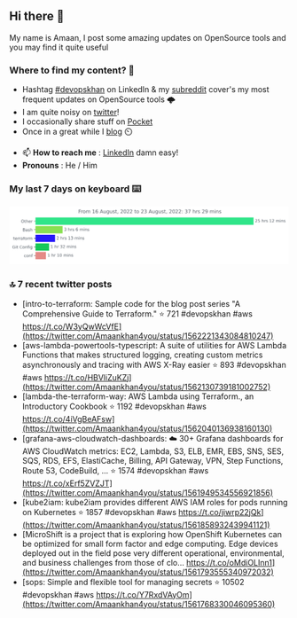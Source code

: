 <!--- [![Hits](https://hits.seeyoufarm.com/api/count/incr/badge.svg?url=https%3A%2F%2Fgithub.com%2Fakhan4u%2Fhit-counter&count_bg=%2379C83D&title_bg=%23555555&icon=&icon_color=%23E7E7E7&title=visits&edge_flat=false)](https://hits.seeyoufarm.com) --->

## Hi there 👋

My name is Amaan, I post some amazing updates on OpenSource tools and you may find it quite useful

### Where to find my content? 🤔

* Hashtag [#devopskhan](https://www.linkedin.com/feed/hashtag/devopskhan/) on LinkedIn & my [subreddit](https://www.reddit.com/r/devopskhan/) cover's my most frequent updates on OpenSource tools 🌩️
* I am quite noisy on [twitter](https://twitter.com/Amaankhan4you)!
* I occasionally share stuff on [Pocket](https://getpocket.com/@ej6g8d1dp2829A16a9Tf5d4T6bAMp3d8791rejDe86yem3bm4e14ex4fT4dluk29)
* Once in a great while I [blog](https://linuxparrot.com/) ⏲️


- 📫 **How to reach me** : [LinkedIn](https://www.linkedin.com/in/amaan-khan-linux-ninja) damn easy!
- **Pronouns** : He / Him

### My last 7 days on keyboard ⌨️

<img src="https://github.com/akhan4u/akhan4u/blob/main/images/stat.svg" alt="Amaan's Wakatime Activity!"/>

### 🔝 7 recent twitter posts
<!-- DEVDOJO:START -->
- [intro-to-terraform: Sample code for the blog post series &quot;A Comprehensive Guide to Terraform.&quot;
⭐️ 721
#devopskhan #aws
https://t.co/W3yQwWcVfE](https://twitter.com/Amaankhan4you/status/1562221343084810247)
- [aws-lambda-powertools-typescript: A suite of utilities for AWS Lambda Functions that makes structured logging, creating custom metrics asynchronously and tracing with AWS X-Ray easier
⭐️ 893
#devopskhan #aws
https://t.co/HBVliZuKZj](https://twitter.com/Amaankhan4you/status/1562130739181002752)
- [lambda-the-terraform-way: AWS Lambda using Terraform., an Introductory Cookbook
⭐️ 1192
#devopskhan #aws
https://t.co/4iVgBeAFsw](https://twitter.com/Amaankhan4you/status/1562040136938160130)
- [grafana-aws-cloudwatch-dashboards: :cloud: 30+ Grafana dashboards for AWS CloudWatch metrics: EC2, Lambda, S3, ELB, EMR, EBS, SNS, SES, SQS, RDS, EFS, ElastiCache, Billing, API Gateway, VPN, Step Functions, Route 53, CodeBuild, ...
⭐️ 1574
#devopskhan #aws
https://t.co/xErf5ZVZJT](https://twitter.com/Amaankhan4you/status/1561949534556921856)
- [kube2iam: kube2iam  provides different AWS IAM roles for pods running on Kubernetes
⭐️ 1857
#devopskhan #aws
https://t.co/jiwrp22jQk](https://twitter.com/Amaankhan4you/status/1561858932439941121)
- [MicroShift is a project that is exploring how OpenShift Kubernetes can be optimized for small form factor and edge computing. Edge devices deployed out in the field pose very different operational, environmental, and business challenges from those of clo… https://t.co/oMdiOLInn1](https://twitter.com/Amaankhan4you/status/1561793555340972032)
- [sops: Simple and flexible tool for managing secrets
⭐️ 10502
#devopskhan #aws
https://t.co/Y7RxdVAyOm](https://twitter.com/Amaankhan4you/status/1561768330046095360)
<!-- DEVDOJO:END -->

<!-- ![Amaan's GitHub stats](https://github-readme-stats.vercel.app/api?username=akhan4u&count_private=true&show_icons=true&hide=contribs) -->
